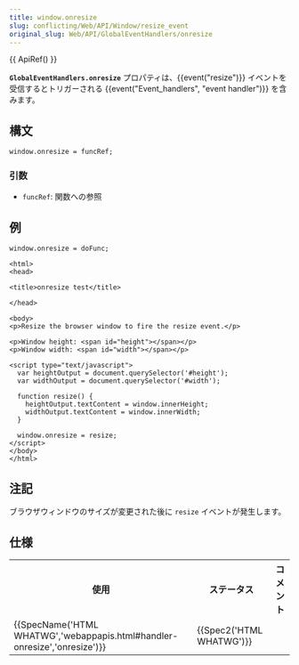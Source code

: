 ```yaml
---
title: window.onresize
slug: conflicting/Web/API/Window/resize_event
original_slug: Web/API/GlobalEventHandlers/onresize
---
```

{{ ApiRef() }}

**`GlobalEventHandlers.onresize`** プロパティは、{{event("resize")}} イベントを受信するとトリガーされる {{event("Event_handlers", "event handler")}} を含みます。

## 構文

```
window.onresize = funcRef;
```

### 引数

- `funcRef`: 関数への参照

## 例

```
window.onresize = doFunc;
```

```
<html>
<head>

<title>onresize test</title>

</head>

<body>
<p>Resize the browser window to fire the resize event.</p>

<p>Window height: <span id="height"></span></p>
<p>Window width: <span id="width"></span></p>

<script type="text/javascript">
  var heightOutput = document.querySelector('#height');
  var widthOutput = document.querySelector('#width');

  function resize() {
    heightOutput.textContent = window.innerHeight;
    widthOutput.textContent = window.innerWidth;
  }

  window.onresize = resize;
</script>
</body>
</html>
```

## 注記

ブラウザウィンドウのサイズが変更された後に `resize` イベントが発生します。

## 仕様

<table class="spectable standard-table">
  <tbody>
    <tr>
      <th scope="col">使用</th>
      <th scope="col">ステータス</th>
      <th scope="col">コメント</th>
    </tr>
    <tr>
      <td>
        {{SpecName('HTML WHATWG','webappapis.html#handler-onresize','onresize')}}
      </td>
      <td>{{Spec2('HTML WHATWG')}}</td>
      <td></td>
    </tr>
  </tbody>
</table>
